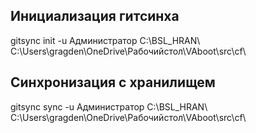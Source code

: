 
## Инициализация гитсинха

gitsync init -u Администратор C:\BSL_HRAN\ C:\Users\gragden\OneDrive\Рабочийстол\VAboot\src\cf\

## Синхронизация с хранилищем

gitsync sync -u Администратор C:\BSL_HRAN\ C:\Users\gragden\OneDrive\Рабочийстол\VAboot\src\cf\